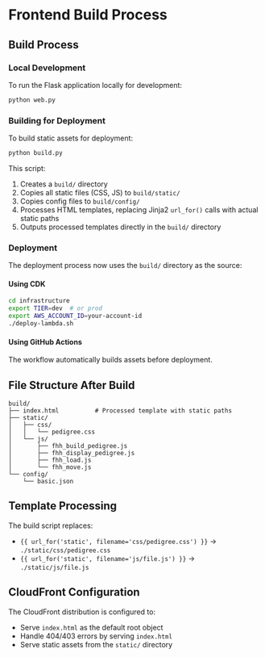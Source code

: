 # Frontend Build Process

## Build Process

### Local Development

To run the Flask application locally for development:

```bash
python web.py
```

### Building for Deployment

To build static assets for deployment:

```bash
python build.py
```

This script:

1. Creates a `build/` directory
2. Copies all static files (CSS, JS) to `build/static/`
3. Copies config files to `build/config/`
4. Processes HTML templates, replacing Jinja2 `url_for()` calls with actual static paths
5. Outputs processed templates directly in the `build/` directory

### Deployment

The deployment process now uses the `build/` directory as the source:

#### Using CDK

```bash
cd infrastructure
export TIER=dev  # or prod
export AWS_ACCOUNT_ID=your-account-id
./deploy-lambda.sh
```

#### Using GitHub Actions

The workflow automatically builds assets before deployment.

## File Structure After Build

```
build/
├── index.html          # Processed template with static paths
├── static/
│   ├── css/
│   │   └── pedigree.css
│   └── js/
│       ├── fhh_build_pedigree.js
│       ├── fhh_display_pedigree.js
│       ├── fhh_load.js
│       └── fhh_move.js
└── config/
    └── basic.json
```

## Template Processing

The build script replaces:

- `{{ url_for('static', filename='css/pedigree.css') }}` → `./static/css/pedigree.css`
- `{{ url_for('static', filename='js/file.js') }}` → `./static/js/file.js`

## CloudFront Configuration

The CloudFront distribution is configured to:

- Serve `index.html` as the default root object
- Handle 404/403 errors by serving `index.html`
- Serve static assets from the `static/` directory
